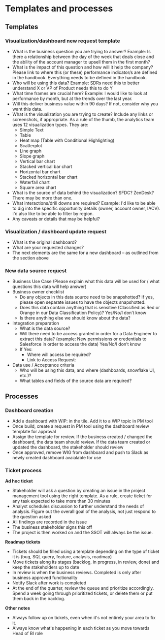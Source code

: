 # Templates and processes 

## Templates
### Visualization/dashboard new request template
- What is the business question you are trying to answer? Example: Is there a relationship between the day of the week that deals close and the ability of the account manager to upsell them in the first month?
- What is the impact of this question and how will it help the company? Please link to where this (or these) performance indicator/s are defined in the handbook. Everything needs to be defined in the handbook.
- Who will be using this data? Example: SDRs need this to better understand X or VP of Product needs this to do Y
- What time frames are crucial here? Example: I would like to look at performance by month, but at the trends over the last year.
- Will this deliver business value within 90 days? If not, consider why you want this data.
- What is the visualization you are trying to create? Include any links or screenshots, if appropriate. As a rule of the thumb, the analytics team uses 12 visualization types. They are:
    - Simple Text
    - Table
    - Heat map (Table with Conditional Highlighting)
    - Scatterplot
    - Line graph
    - Slope graph
    - Vertical bar chart
    - Stacked vertical bar chart
    - Horizontal bar chart
    - Stacked horizontal bar chart
    - Waterfall chart
    - Square area chart
- What is the source of data behind the visualization? SFDC? ZenDesk? There may be more than one.
- What interactions/drill downs are required? Example: I'd like to be able to dig into the specific opportunity details (owner, account owner, IACV). I'd also like to be able to filter by region.
- Any caveats or details that may be helpful?

### Visualization / dashboard update request
- What is the original dashboard?
- What are your requested changes?
- The next elements are the same for a new dashboard – as outlined from the section above 

### New data source request
- Business Use Case (Please explain what this data will be used for / what questions this data will help answer)
- Business owner checklist
    - Do any objects in this data source need to be snapshotted? If yes, please open separate issues to have the objects snapshotted.
    - Does this data contain anything that is sensitive (Classified as Red or Orange in our Data Classification Policy)? Yes/No/I don’t know 
    - Is there anything else we should know about the data?
- Integration preparation
    - What is the data source?
    - Will there need to be access granted in order for a Data Engineer to extract this data? (example: New permissions or credentials to Salesforce in order to access the data) Yes/No/I don’t know 
    - If Yes:
        - Where will access be required?
        - Link to Access Request:
- Data use / Acceptance criteria
    - Who will be using this data, and where (dashboards, snowflake UI, etc.)?
    - What tables and fields of the source data are required? 

## Processes
### Dashboard creation 
- Add a dashboard with WIP: in the tile. Add it to a WIP topic in PM tool
- Once build, create a request in PM tool using the dashboard review template for approval
- Assign the template for review. If the business created / changed the dashboard, the data team should review. If the data team created or updated the dashboard, the stakeholder should review 
- Once approved, remove WIG from dashboard and push to Slack as newly created dashboard avaialable for use 

### Ticket process
**Ad hoc ticket**
- Stakeholder will ask a question by creating an issue in the project management tool using the right template. As a rule, create ticket for any task expected to take more than 30 minutes
- Analyst schedules discussion to further understand the needs of analysis. Figure out the overall goal of the analysis, not just respond to the question asked 
- All findings are recorded in the issue
- The business stakeholder signs this off 
- The project is then worked on and the SSOT will always be the issue. 

**Roadmap tickets**
- Tickets should be filled using a template depending on the type of ticket it is (bug, SQL query, feature, analysis, roadmap)
- Move tickets along its stages (backlog, in progress, in review, done) and keep the stakeholders up to date
- In review is when the business reviews. Completed is only after business approved functionality 
- Notify Slack after work is completed 
- At the end of the quarter, review the queue and prioritize accordingly. Spend a week going through prioritized tickets, or delete them or put them back in the backlog. 

**Other notes**
- Always follow up on tickets, even when it's not entirely your area to fix it. 
- Always know what's happening in each ticket as you move towards Head of BI role